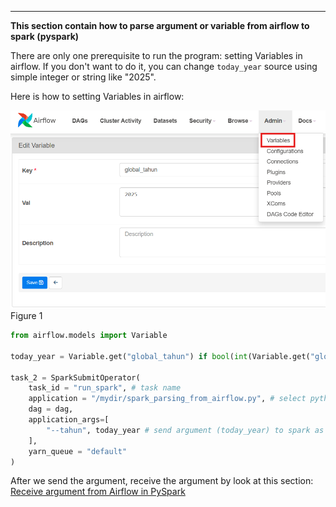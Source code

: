 ---
**This section contain how to parse argument or variable from airflow to spark (pyspark)**

There are only one prerequisite to run the program: setting Variables in airflow. If you don't want to do it, you can change `today_year` source using simple integer or string like "2025".

Here is how to setting Variables in airflow:

![Alt Text](pic/airflow_1.png)
Figure 1

``` python
from airflow.models import Variable

today_year = Variable.get("global_tahun") if bool(int(Variable.get("global_variabel"))) else str(datetime.today().year)

task_2 = SparkSubmitOperator(
    task_id = "run_spark", # task name
    application = "/mydir/spark_parsing_from_airflow.py", # select python file to be executed by spark
    dag = dag,
    application_args=[
        "--tahun", today_year # send argument (today_year) to spark as "tahun", we will call it back in pyspark
    ],
    yarn_queue = "default"
)
```

After we send the argument, receive the argument by look at this section: [Receive argument from Airflow in PySpark](https://github.com/MuhammadMukhlis220/Spark/tree/main/spark_parsing_from_airflow)
